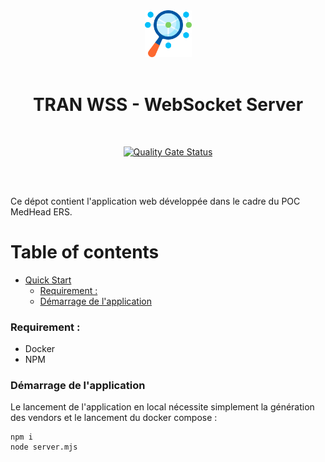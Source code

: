 <div align="center">
<img  width="75" src="project-icon.png" />
<br>
<br>
<h1>TRAN WSS - WebSocket Server</h1>
<br>
    
[![Quality Gate Status](https://sonarcloud.io/api/project_badges/measure?project=medhead-ers_tran-wss&metric=alert_status)](https://sonarcloud.io/summary/new_code?id=medhead-ers_tran-wss)
    
</div>

<br>
<br>

Ce dépot contient l'application web développée dans le cadre du POC MedHead ERS.

# Table of contents

- [Quick Start](#quick-start)
    - [Requirement :](#requirement-)
    - [Démarrage de l'application](#demarrage-de-lapplication)


### Requirement :

- Docker
- NPM

### Démarrage de l'application

Le lancement de l'application en local nécessite simplement la génération des vendors et le lancement du docker compose :

```shell
npm i
node server.mjs
```
